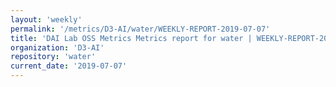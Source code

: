 ```yaml
---
layout: 'weekly'
permalink: '/metrics/D3-AI/water/WEEKLY-REPORT-2019-07-07'
title: 'DAI Lab OSS Metrics Metrics report for water | WEEKLY-REPORT-2019-07-07'
organization: 'D3-AI'
repository: 'water'
current_date: '2019-07-07'
---
```

